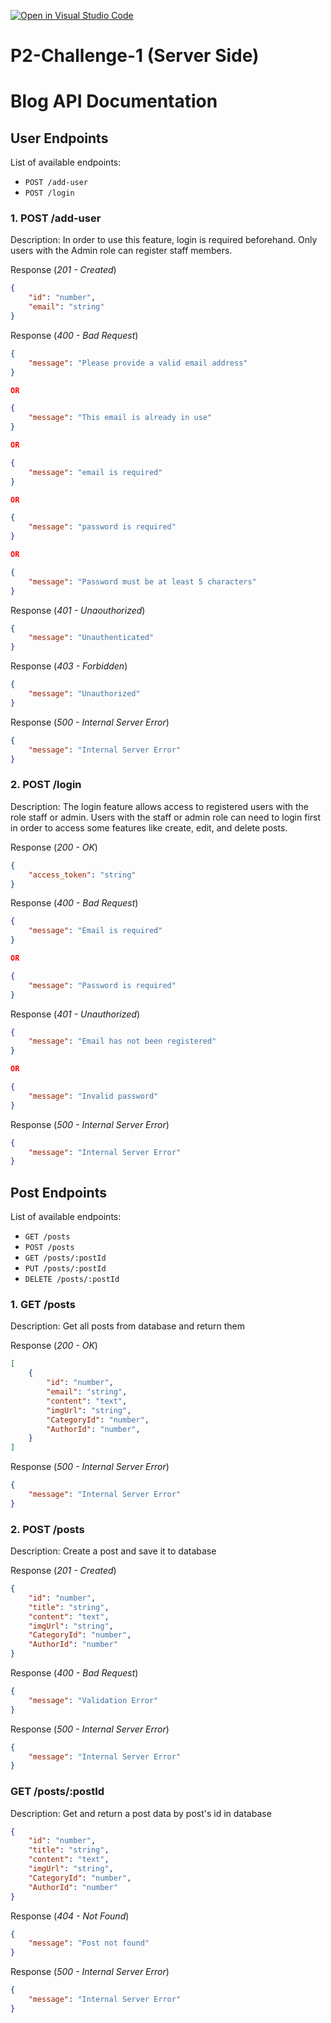 [![Open in Visual Studio Code](https://classroom.github.com/assets/open-in-vscode-2e0aaae1b6195c2367325f4f02e2d04e9abb55f0b24a779b69b11b9e10269abc.svg)](https://classroom.github.com/online_ide?assignment_repo_id=15320196&assignment_repo_type=AssignmentRepo)

# P2-Challenge-1 (Server Side)

# Blog API Documentation

## User Endpoints

List of available endpoints:

- `POST /add-user`
- `POST /login`

### 1. POST /add-user

Description:
In order to use this feature, login is required beforehand. Only users with the Admin role can register staff members.

Response (_201 - Created_)

```json
{
    "id": "number",
    "email": "string"
}
```

Response (_400 - Bad Request_)

```json
{
    "message": "Please provide a valid email address"
}

OR

{
    "message": "This email is already in use"
}

OR

{
    "message": "email is required"
}

OR

{
    "message": "password is required"
}

OR

{
    "message": "Password must be at least 5 characters"
}
```

Response (_401 - Unaouthorized_)

```json
{
    "message": "Unauthenticated"
}
```

Response (_403 - Forbidden_)

```json
{
    "message": "Unauthorized"
}
```

Response (_500 - Internal Server Error_)

```json
{
    "message": "Internal Server Error"
}
```

### 2. POST /login

Description:
The login feature allows access to registered users with the role staff or admin. Users with the staff or admin role can need to login first in order to access some features like create, edit, and delete posts.

Response (_200 - OK_)

```json
{
    "access_token": "string"
}
```

Response (_400 - Bad Request_)

```json
{
    "message": "Email is required"
}

OR

{
    "message": "Password is required"
}

```

Response (_401 - Unauthorized_)

```json
{
    "message": "Email has not been registered"
}

OR

{
    "message": "Invalid password"
}

```

Response (_500 - Internal Server Error_)

```json
{
    "message": "Internal Server Error"
}
```

## Post Endpoints

List of available endpoints:

- `GET /posts`
- `POST /posts`
- `GET /posts/:postId`
- `PUT /posts/:postId`
- `DELETE /posts/:postId`

### 1. GET /posts

Description:
Get all posts from database and return them

Response (_200 - OK_)

```json
[
    {
        "id": "number",
        "email": "string",
        "content": "text",
        "imgUrl": "string",
        "CategoryId": "number",
        "AuthorId": "number",
    }
]
```

Response (_500 - Internal Server Error_)

```json
{
    "message": "Internal Server Error"
}
```

### 2. POST /posts

Description:
Create a post and save it to database

Response (_201 - Created_)

```json
{
    "id": "number",
    "title": "string",
    "content": "text",
    "imgUrl": "string",
    "CategoryId": "number",
    "AuthorId": "number"
}
```

Response (_400 - Bad Request_)

```json
{
    "message": "Validation Error"
}
```

Response (_500 - Internal Server Error_)

```json
{
    "message": "Internal Server Error"
}
```

### GET /posts/:postId

Description:
Get and return a post data by post's id in database

```json
{
    "id": "number",
    "title": "string",
    "content": "text",
    "imgUrl": "string",
    "CategoryId": "number",
    "AuthorId": "number"
}
```

Response (_404 - Not Found_)

```json
{
    "message": "Post not found"
}
```

Response (_500 - Internal Server Error_)

```json
{
    "message": "Internal Server Error"
}
```
